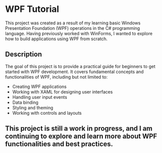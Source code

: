 # WPF Tutorial

This project was created as a result of my learning basic Windows Presentation Foundation (WPF) operations in the C# programming language. 
Having previously worked with WinForms, I wanted to explore how to build applications using WPF from scratch.

## Description

The goal of this project is to provide a practical guide for beginners to get started with WPF development. 
It covers fundamental concepts and functionalities of WPF, including but not limited to:

- Creating WPF applications
- Working with XAML for designing user interfaces
- Handling user input events
- Data binding
- Styling and theming
- Working with controls and layouts

## This project is still a work in progress, and I am continuing to explore and learn more about WPF functionalities and best practices.
